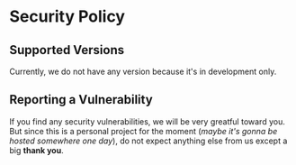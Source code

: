 # Security Policy

## Supported Versions

Currently, we do not have any version because it's in development only.

## Reporting a Vulnerability

If you find any security vulnerabilities, we will be very greatful toward you.
But since this is a personal project for the moment (*maybe it's gonna be hosted somewhere one day*), do not expect anything else from us except a big **thank you**.
